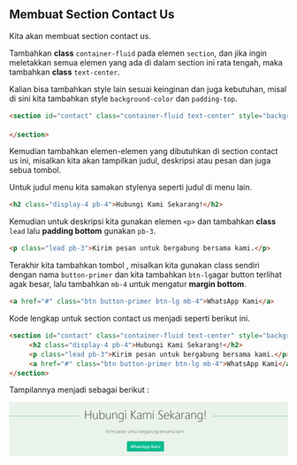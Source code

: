 ## Membuat Section Contact Us

Kita akan membuat section contact us.

 Tambahkan **class** `container-fluid` pada elemen `section`, dan jika ingin meletakkan semua elemen yang ada di dalam section ini rata tengah, maka tambahkan **class**  `text-center`.

Kalian bisa tambahkan style lain sesuai keinginan dan juga kebutuhan, misal di sini kita tambahkan style `background-color` dan `padding-top`.

```html
<section id="contact" class="container-fluid text-center" style="background-color: #e9f2eb; padding-top: 25px;">
    
</section>
```

Kemudian tambahkan elemen-elemen yang dibutuhkan di section contact us ini, misalkan kita akan tampilkan judul, deskripsi atau pesan dan juga sebua tombol.

Untuk judul menu kita samakan stylenya seperti judul di menu lain.

```html
<h2 class="display-4 pb-4">Hubungi Kami Sekarang!</h2>
```

Kemudian untuk deskripsi kita gunakan elemen `<p>` dan tambahkan **class** `lead` lalu **padding bottom** gunakan `pb-3`.

```html
<p class="lead pb-3">Kirim pesan untuk bergabung bersama kami.</p>
```

Terakhir kita tambahkan tombol , misalkan kita gunakan class sendiri dengan nama `button-primer` dan kita tambahkan `btn-lg`agar button terlihat agak besar, lalu tambahkan `mb-4` untuk mengatur **margin bottom**.

```html
<a href="#" class="btn button-primer btn-lg mb-4">WhatsApp Kami</a>
```

Kode lengkap untuk section contact us menjadi seperti berikut ini.

```html
<section id="contact" class="container-fluid text-center" style="background-color: #e9f2eb; padding-top: 25px;">
     <h2 class="display-4 pb-4">Hubungi Kami Sekarang!</h2>
     <p class="lead pb-3">Kirim pesan untuk bergabung bersama kami.</p>
     <a href="#" class="btn button-primer btn-lg mb-4">WhatsApp Kami</a>
</section>
```

Tampilannya menjadi sebagai berikut :

![](../assets/images/contact-us.png)

